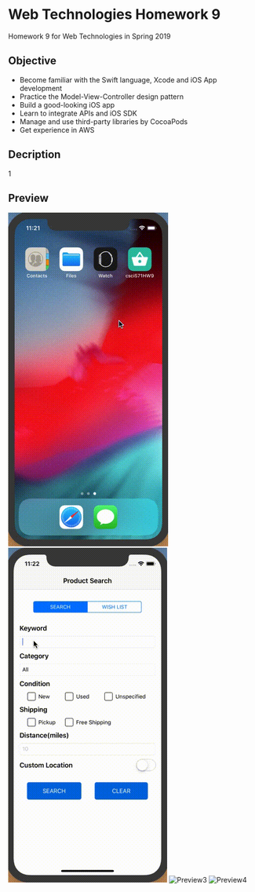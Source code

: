 # Web Technologies Homework 9
Homework 9 for Web Technologies in Spring 2019
## Objective
* Become familiar with the Swift language, Xcode and iOS App development
* Practice the Model-View-Controller design pattern
* Build a good-looking iOS app
* Learn to integrate APIs and iOS SDK
* Manage and use third-party libraries by CocoaPods
* Get experience in AWS
## Decription
1
## Preview
![Preview1](pics/v91.gif)
![Preview2](pics/v92.gif)
![Preview3](pics/v93.gif)
![Preview4](pics/v94.gif)
